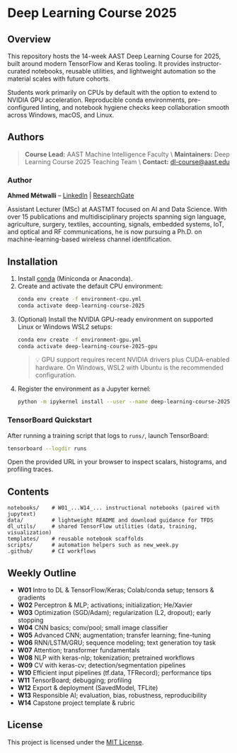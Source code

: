 # Deep Learning Course 2025

## Overview
This repository hosts the 14-week AAST Deep Learning Course for 2025, built around modern TensorFlow and Keras tooling. It provides instructor-curated notebooks, reusable utilities, and lightweight automation so the material scales with future cohorts.

Students work primarily on CPUs by default with the option to extend to NVIDIA GPU acceleration. Reproducible conda environments, pre-configured linting, and notebook hygiene checks keep collaboration smooth across Windows, macOS, and Linux.

## Authors
> **Course Lead:** AAST Machine Intelligence Faculty  \\
> **Maintainers:** Deep Learning Course 2025 Teaching Team  \\
> **Contact:** dl-course@aast.edu

### Author

**Ahmed Métwalli** – [LinkedIn](https://www.linkedin.com/in/ahmed-m%C3%A9twalli/) | [ResearchGate](https://www.researchgate.net/profile/Ahmed-Metwalli)

Assistant Lecturer (MSc) at AASTMT focused on AI and Data Science. With over 15 publications and multidisciplinary projects spanning sign language, agriculture, surgery, textiles, accounting, signals, embedded systems, IoT, and optical and RF communications, he is now pursuing a Ph.D. on machine-learning-based wireless channel identification.

## Installation
1. Install [conda](https://docs.conda.io/en/latest/miniconda.html) (Miniconda or Anaconda).
2. Create and activate the default CPU environment:
   ```bash
   conda env create -f environment-cpu.yml
   conda activate deep-learning-course-2025
   ```
3. (Optional) Install the NVIDIA GPU-ready environment on supported Linux or Windows WSL2 setups:
   ```bash
   conda env create -f environment-gpu.yml
   conda activate deep-learning-course-2025-gpu
   ```
   > 💡 GPU support requires recent NVIDIA drivers plus CUDA-enabled hardware. On Windows, WSL2 with Ubuntu is the recommended configuration.
4. Register the environment as a Jupyter kernel:
   ```bash
   python -m ipykernel install --user --name deep-learning-course-2025 --display-name "DL 2025"
   ```

### TensorBoard Quickstart
After running a training script that logs to `runs/`, launch TensorBoard:
```bash
tensorboard --logdir runs
```
Open the provided URL in your browser to inspect scalars, histograms, and profiling traces.

## Contents
```
notebooks/    # W01_...W14_... instructional notebooks (paired with jupytext)
data/         # lightweight README and download guidance for TFDS
dl_utils/     # shared TensorFlow utilities (data, training, visualization)
templates/    # reusable notebook scaffolds
scripts/      # automation helpers such as new_week.py
.github/      # CI workflows
```

## Weekly Outline
- **W01** Intro to DL & TensorFlow/Keras; Colab/conda setup; tensors & gradients
- **W02** Perceptron & MLP; activations; initialization; He/Xavier
- **W03** Optimization (SGD/Adam); regularization (L2, dropout); early stopping
- **W04** CNN basics; conv/pool; small image classifier
- **W05** Advanced CNN; augmentation; transfer learning; fine-tuning
- **W06** RNN/LSTM/GRU; sequence modeling; text generation toy task
- **W07** Attention; transformer fundamentals
- **W08** NLP with keras-nlp; tokenization; pretrained workflows
- **W09** CV with keras-cv; detection/segmentation pipelines
- **W10** Efficient input pipelines (tf.data, TFRecord); performance tips
- **W11** TensorBoard; debugging; profiling
- **W12** Export & deployment (SavedModel, TFLite)
- **W13** Responsible AI; evaluation, bias, robustness, reproducibility
- **W14** Capstone project template & rubric


## License
This project is licensed under the [MIT License](https://opensource.org/licenses/MIT).
